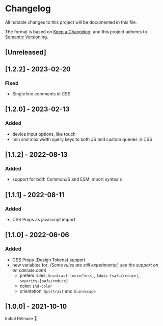 # Changelog
All notable changes to this project will be documented in this file.

The format is based on [Keep a Changelog](https://keepachangelog.com/en/1.0.0/),
and this project adheres to [Semantic Versioning](https://semver.org/spec/v2.0.0.html).

## [Unreleased]

## [1.2.2] - 2023-02-20
### Fixed
- Single line comments in CSS

## [1.2.0] - 2023-02-13
### Added
- device input options, like touch
- min and max width query keys to both JS and custom queries in CSS

## [1.1.2] - 2022-08-13
### Added
- support for both CommonJS and ESM import syntax's

## [1.1.1] - 2022-08-11
### Added
- CSS Props as javascript import

## [1.1.0] - 2022-06-06
### Added
- CSS Props (Design Tokens) support
- new variables for;
  _(Some rules are still experimental, see the support on on caniuse.com)_
  - prefers rules: `$contrast-[more/less]`, `$data-[safe/reduce]`, `$opacity-[safe/reduce]`
  - color: `$hd-color`
  - orientation: `$portrait` and `$landscape`

## [1.0.0] - 2021-10-10
Initial Release 🎉
